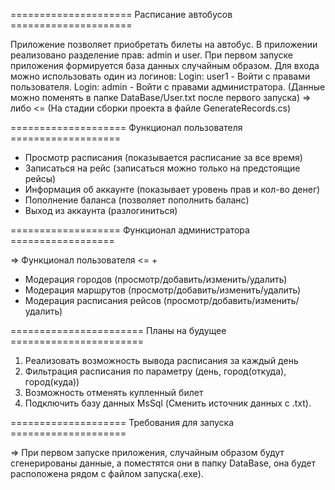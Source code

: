 ===================== Расписание автобусов =====================

Приложение позволяет приобретать билеты на автобус. В приложении
реализовано разделение прав: admin и user. При первом запуске
приложения формируется база данных случайным образом. Для входа
можно использовать один из логинов:
Login: user1 - Войти с правами пользователя.
Login: admin - Войти с правами администратора.
(Данные можно поменять в папке DataBase/User.txt после первого запуска)
=> либо <=
(На стадии сборки проекта в файле GenerateRecords.cs)

==================== Функционал пользователя ===================
* Просмотр расписания (показывается расписание за все время)
* Записаться на рейс (записаться можно только на предстоящие рейсы)
* Информация об аккаунте (показывает уровень прав и кол-во денег)
* Пополнение баланса (позволяет пополнить баланс)
* Выход из аккаунта (разлогиниться)

=================== Функционал администратора ==================

=> Функционал пользователя <=
		+
* Модерация городов (просмотр/добавить/изменить/удалить)
* Модерация маршрутов (просмотр/добавить/изменить/удалить)
* Модерация расписания рейсов (просмотр/добавить/изменить/удалить)

======================= Планы на будущее =======================
1. Реализовать возможность вывода расписания за каждый день
2. Фильтрация расписания по параметру (день, город(откуда), город(куда))
3. Возможность отменять купленный билет
4. Подключить базу данных MsSql (Сменить источник данных с .txt).

==================== Требования для запуска ====================

=> При первом запуске приложения, случайным образом будут
сгенерированы данные, а поместятся они в папку DataBase, она
будет расположена рядом с файлом запуска(.exe).
